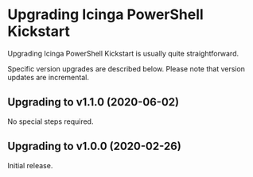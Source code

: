 # Upgrading Icinga PowerShell Kickstart

Upgrading Icinga PowerShell Kickstart is usually quite straightforward.

Specific version upgrades are described below. Please note that version updates are incremental.

## Upgrading to v1.1.0 (2020-06-02)

No special steps required.

## Upgrading to v1.0.0 (2020-02-26)

Initial release.
